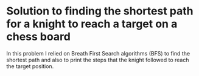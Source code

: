 # Solution to finding the shortest path for a knight to reach a target on a chess board

In this problem I relied on Breath First Search algorithms (BFS) to find the shortest path and also to print the steps that the knight followed to reach the target position.  